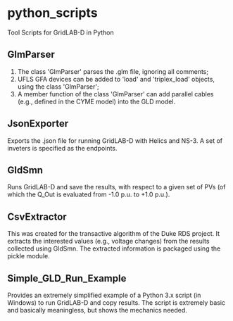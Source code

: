 # python_scripts
Tool Scripts for GridLAB-D in Python

## GlmParser

1) The class 'GlmParser' parses the .glm file, ignoring all comments;
2) UFLS GFA devices can be added to 'load' and 'triplex_load' objects, using the class 'GlmParser';
3) A member function of the class 'GlmParser' can add parallel cables (e.g., defined in the CYME model) into the GLD model.

## JsonExporter
Exports the .json file for running GridLAB-D with Helics and NS-3. A set of inveters is specified as the endpoints.

## GldSmn
Runs GridLAB-D and save the results, with respect to a given set of PVs (of which the Q_Out is evaluated from -1.0 p.u. to +1.0 p.u.).

## CsvExtractor
This was created for the transactive algorithm of the Duke RDS project. It extracts the interested values (e.g., voltage changes) from the results collected using GldSmn. The extracted information is packaged using the pickle module. 

## Simple_GLD_Run_Example

Provides an extremely simplified example of a Python 3.x script (in Windows) to run GridLAB-D and copy results.
The script is extremely basic and basically meaningless, but shows the mechanics needed.
